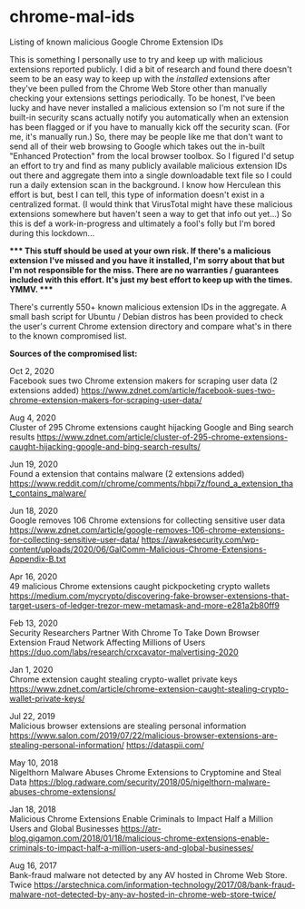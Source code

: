 # chrome-mal-ids
Listing of known malicious Google Chrome Extension IDs

This is something I personally use to try and keep up with malicious extensions reported publicly.  I did a bit of research and found there doesn't seem to be an easy way to keep up with the *installed* extensions after they've been pulled from the Chrome Web Store other than manually checking your extensions settings periodically.  To be honest, I've been lucky and have never installed a malicious extension so I'm not sure if the built-in security scans actually notify you automatically when an extension has been flagged or if you have to manually kick off the security scan.  (For me, it's manually run.)  So, there may be people like me that don't want to send all of their web browsing to Google which takes out the in-built "Enhanced Protection" from the local browser toolbox.  So I figured I'd setup an effort to try and find as many publicly available malicious extension IDs out there and aggregate them into a single downloadable text file so I could run a daily extension scan in the background.  I know how Herculean this effort is but, best I can tell, this type of information doesn't exist in a centralized format.  (I would think that VirusTotal might have these malicious extensions somewhere but haven't seen a way to get that info out yet...)  So this is def a work-in-progress and ultimately a fool's folly but I'm bored during this lockdown...

<b>*** This stuff should be used at your own risk.  If there's a malicious extension I've missed and you have it installed, I'm sorry about that but I'm not responsible for the miss.  There are no warranties / guarantees included with this effort.  It's just my best effort to keep up with the times.  YMMV. ***</b>

There's currently 550+ known malicious extension IDs in the aggregate.  A small bash script for Ubuntu / Debian distros has been provided to check the user's current Chrome extension directory and compare what's in there to the known compromised list. 

<b>Sources of the compromised list:</b> 

Oct 2, 2020<br>
Facebook sues two Chrome extension makers for scraping user data (2 extensions added) https://www.zdnet.com/article/facebook-sues-two-chrome-extension-makers-for-scraping-user-data/

Aug 4, 2020<br>
Cluster of 295 Chrome extensions caught hijacking Google and Bing search results  https://www.zdnet.com/article/cluster-of-295-chrome-extensions-caught-hijacking-google-and-bing-search-results/

Jun 19, 2020<br>
Found a extension that contains malware (2 extensions added) https://www.reddit.com/r/chrome/comments/hbpi7z/found_a_extension_that_contains_malware/

Jun 18, 2020<br>
Google removes 106 Chrome extensions for collecting sensitive user data https://www.zdnet.com/article/google-removes-106-chrome-extensions-for-collecting-sensitive-user-data/ https://awakesecurity.com/wp-content/uploads/2020/06/GalComm-Malicious-Chrome-Extensions-Appendix-B.txt

Apr 16, 2020<br>
49 malicious Chrome extensions caught pickpocketing crypto wallets  https://medium.com/mycrypto/discovering-fake-browser-extensions-that-target-users-of-ledger-trezor-mew-metamask-and-more-e281a2b80ff9

Feb 13, 2020<br>
Security Researchers Partner With Chrome To Take Down Browser Extension Fraud Network Affecting Millions of Users https://duo.com/labs/research/crxcavator-malvertising-2020

Jan 1, 2020<br>
Chrome extension caught stealing crypto-wallet private keys https://www.zdnet.com/article/chrome-extension-caught-stealing-crypto-wallet-private-keys/

Jul 22, 2019<br>
Malicious browser extensions are stealing personal information https://www.salon.com/2019/07/22/malicious-browser-extensions-are-stealing-personal-information/  https://dataspii.com/

May 10, 2018<br>
Nigelthorn Malware Abuses Chrome Extensions to Cryptomine and Steal Data https://blog.radware.com/security/2018/05/nigelthorn-malware-abuses-chrome-extensions/

Jan 18, 2018<br>
Malicious Chrome Extensions Enable Criminals to Impact Half a Million Users and Global Businesses https://atr-blog.gigamon.com/2018/01/18/malicious-chrome-extensions-enable-criminals-to-impact-half-a-million-users-and-global-businesses/

Aug 16, 2017<br>
Bank-fraud malware not detected by any AV hosted in Chrome Web Store. Twice https://arstechnica.com/information-technology/2017/08/bank-fraud-malware-not-detected-by-any-av-hosted-in-chrome-web-store-twice/

 
